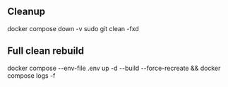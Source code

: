 ## Cleanup
docker compose down -v 
sudo git clean -fxd

## Full clean rebuild
docker compose --env-file .env up -d --build --force-recreate && docker compose logs -f
